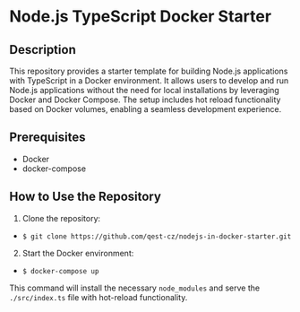 # Node.js TypeScript Docker Starter

## Description

This repository provides a starter template for building Node.js applications with TypeScript in a Docker environment. It allows users to develop and run Node.js applications without the need for local installations by leveraging Docker and Docker Compose. The setup includes hot reload functionality based on Docker volumes, enabling a seamless development experience.

## Prerequisites

- Docker
- docker-compose

## How to Use the Repository

1. Clone the repository:
- `$ git clone https://github.com/qest-cz/nodejs-in-docker-starter.git`
2. Start the Docker environment:
- `$ docker-compose up`

This command will install the necessary `node_modules` and serve the `./src/index.ts` file with hot-reload functionality.

